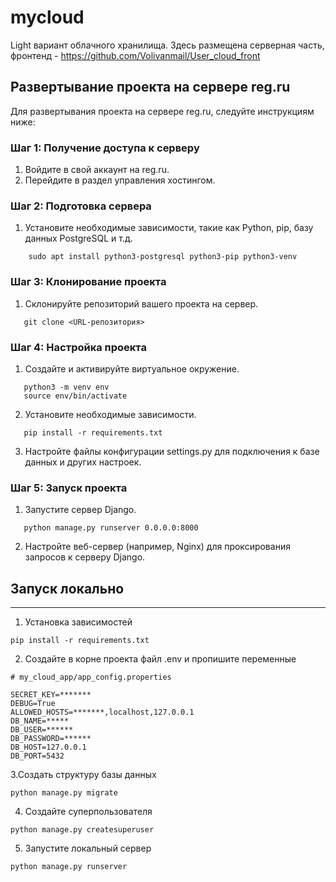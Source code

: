 # mycloud
Light вариант облачного хранилища.
Здесь размещена серверная часть, фронтенд - https://github.com/Volivanmail/User_cloud_front

## Развертывание проекта на сервере reg.ru

Для развертывания проекта на сервере reg.ru, следуйте инструкциям ниже:

### Шаг 1: Получение доступа к серверу

1. Войдите в свой аккаунт на reg.ru.
2. Перейдите в раздел управления хостингом.

### Шаг 2: Подготовка сервера

1. Установите необходимые зависимости, такие как Python, pip, базу данныx PostgreSQL и т.д.
```
    sudo apt install python3-postgresql python3-pip python3-venv
```
### Шаг 3: Клонирование проекта

1. Склонируйте репозиторий вашего проекта на сервер.
```
   git clone <URL-репозитория>
```   

### Шаг 4: Настройка проекта

1. Создайте и активируйте виртуальное окружение.
```
   python3 -m venv env
   source env/bin/activate
```

2. Установите необходимые зависимости.
```
   pip install -r requirements.txt
```

3. Настройте файлы конфигурации settings.py для подключения к базе данных и других настроек.

 

### Шаг 5: Запуск проекта

1. Запустите сервер Django.
   
```
   python manage.py runserver 0.0.0.0:8000
```

2. Настройте веб-сервер (например, Nginx) для проксирования запросов к серверу Django.

## Запуск локально
___
1. Установка зависимостей
```
pip install -r requirements.txt
```
2. Создайте в корне проекта файл .env и пропишите переменные
```
# my_cloud_app/app_config.properties
```
```
SECRET_KEY=*******
DEBUG=True
ALLOWED_HOSTS=*******,localhost,127.0.0.1
DB_NAME=*****
DB_USER=******
DB_PASSWORD=******
DB_HOST=127.0.0.1
DB_PORT=5432
```


3.Создать структуру базы данных
```
python manage.py migrate
```
4. Создайте суперпользователя
```
python manage.py createsuperuser
```
5. Запустите локальный сервер
```
python manage.py runserver
```
